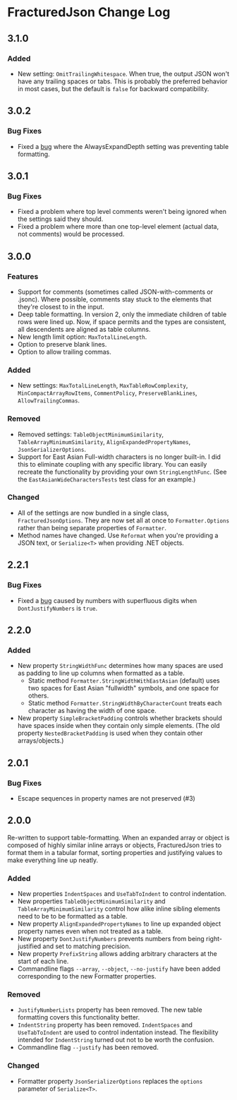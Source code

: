 # FracturedJson Change Log

## 3.1.0

### Added

* New setting: `OmitTrailingWhitespace`.  When true, the output JSON won't have any trailing spaces or tabs.  This is probably the preferred behavior in most cases, but the default is `false` for backward compatibility.

## 3.0.2

### Bug Fixes

* Fixed a [bug](https://github.com/j-brooke/FracturedJson/issues/20) where the AlwaysExpandDepth setting was preventing table formatting. 

## 3.0.1

### Bug Fixes

* Fixed a problem where top level comments weren't being ignored when the settings said they should.
* Fixed a problem where more than one top-level element (actual data, not comments) would be processed.

## 3.0.0

### Features

* Support for comments (sometimes called JSON-with-comments or .jsonc).  Where possible, comments stay stuck to the elements that they're closest to in the input.
* Deep table formatting.  In version 2, only the immediate children of table rows were lined up.  Now, if space permits and the types are consistent, all descendents are aligned as table columns.
* New length limit option: `MaxTotalLineLength`.
* Option to preserve blank lines.
* Option to allow trailing commas.

### Added

* New settings: `MaxTotalLineLength`, `MaxTableRowComplexity`, `MinCompactArrayRowItems`, `CommentPolicy`, `PreserveBlankLines`, `AllowTrailingCommas`.

### Removed

* Removed settings: `TableObjectMinimumSimilarity`, `TableArrayMinimumSimilarity`, `AlignExpandedPropertyNames`, `JsonSerializerOptions`.
* Support for East Asian Full-width characters is no longer built-in.  I did this to eliminate coupling with any specific library.  You can easily recreate the functionality by providing your own `StringLengthFunc`.  (See the `EastAsianWideCharactersTests` test class for an example.)

### Changed

* All of the settings are now bundled in a single class, `FracturedJsonOptions`.  They are now set all at once to `Formatter.Options` rather than being separate properties of `Formatter`.
* Method names have changed.  Use `Reformat` when you're providing a JSON text, or `Serialize<T>` when providing .NET objects.


## 2.2.1

### Bug Fixes

* Fixed a [bug](https://github.com/j-brooke/FracturedJson/issues/16) caused by numbers with superfluous digits when `DontJustifyNumbers` is `true`.

## 2.2.0

### Added

* New property `StringWidthFunc` determines how many spaces are used as padding to line up columns when formatted as a table.
    * Static method `Formatter.StringWidthWithEastAsian` (default) uses two spaces for East Asian "fullwidth" symbols, and one space for others.
    * Static method `Formatter.StringWidthByCharacterCount` treats each character as having the width of one space.
* New property `SimpleBracketPadding` controls whether brackets should have spaces inside when they contain only simple elements.  (The old property `NestedBracketPadding` is used when they contain other arrays/objects.)

## 2.0.1

### Bug Fixes

* Escape sequences in property names are not preserved (#3)

## 2.0.0

Re-written to support table-formatting.  When an expanded array or object is composed of highly similar inline arrays or objects, FracturedJson tries to format them in a tabular format, sorting properties and justifying values to make everything line up neatly.

### Added

* New properties `IndentSpaces` and `UseTabToIndent` to control indentation.
* New properties `TableObjectMinimumSimilarity` and `TableArrayMinimumSimilarity` control how alike inline sibling elements need to be to be formatted as a table.
* New property `AlignExpandedPropertyNames` to line up expanded object property names even when not treated as a table.
* New property `DontJustifyNumbers` prevents numbers from being right-justified and set to matching precision.
* New property `PrefixString` allows adding arbitrary characters at the start of each line.
* Commandline flags `--array`, `--object`, `--no-justify` have been added corresponding to the new Formatter properties.


### Removed

* `JustifyNumberLists` property has been removed.  The new table formatting covers this functionality better.
* `IndentString` property has been removed.  `IndentSpaces` and `UseTabToIndent` are used to control indentation instead.  The flexibility intended for `IndentString` turned out not to be worth the confusion.
* Commandline flag `--justify` has been removed.


### Changed

* Formatter property `JsonSerializerOptions` replaces the `options` parameter of `Serialize<T>`.
